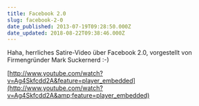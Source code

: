 ```yaml
---
title: Facebook 2.0
slug: facebook-2-0
date_published: 2013-07-19T09:28:50.000Z
date_updated: 2018-08-22T09:38:46.000Z
---
```


Haha, herrliches Satire-Video über Facebook 2.0, vorgestellt von Firmengründer Mark Suckernerd :-)

[http://www.youtube.com/watch?v=Ag4Skfcdd2A&feature=player_embedded](http://www.youtube.com/watch?v=Ag4Skfcdd2A&amp;feature=player_embedded)
